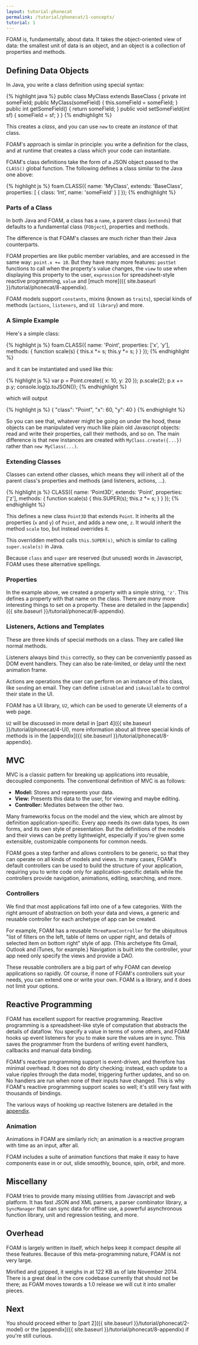 ```yaml
---
layout: tutorial-phonecat
permalink: /tutorial/phonecat/1-concepts/
tutorial: 1
---
```


FOAM is, fundamentally, about data. It takes the object-oriented view of data: the smallest unit of data is an object, and an object is a collection of properties and methods.

## Defining Data Objects

In Java, you write a class definition using special syntax:

{% highlight java %}
public class MyClass extends BaseClass {
  private int someField;
  public MyClass(someField) {
    this.someField = someField;
  }
  public int getSomeField() {
    return someField;
  }
  public void setSomeField(int sf) {
    someField = sf;
  }
}
{% endhighlight %}

This creates a *class*, and you can use `new` to create an *instance* of that
class.

FOAM's approach is similar in principle: you write a definition for the class,
and at runtime that creates a class which your code can instantiate.

FOAM's class definitions take the form of a JSON object passed to the `CLASS()`
global function. The following defines a class similar to the Java one above:

{% highlight js %}
foam.CLASS({
  name: 'MyClass',
  extends: 'BaseClass',
  properties: [
    {
      class: ‘Int’,
      name: 'someField'
    }
  ]
});
{% endhighlight %}

### Parts of a Class

In both Java and FOAM, a class has a `name`, a parent class
(`extends`) that defaults to a fundamental class (`FObject`), properties
and methods.

The difference is that FOAM's classes are much richer than
their Java counterparts.

FOAM properties are like public member variables, and are accessed in the same
way: `point.x += 10`. But they have many more features: `postSet` functions
to call when the property's value changes, the `view` to use when displaying
this property to the user, `expression` for spreadsheet-style reactive
programming, `value` and [much more]({{ site.baseurl }}/tutorial/phonecat/8-appendix).

FOAM models support `constants`, mixins (known as `traits`), special kinds of
methods (`actions`, `listeners`, and `UI library`) and more.

### A Simple Example

Here's a simple class:

{% highlight js %}
foam.CLASS({
  name: 'Point',
  properties: ['x', 'y'],
  methods: {
    function scale(s) {
      this.x *= s;
      this.y *= s;
    }
  }
});
{% endhighlight %}

and it can be instantiated and used like this:

{% highlight js %}
var p = Point.create({ x: 10, y: 20 });
p.scale(2);
p.x += p.y;
console.log(p.toJSON());
{% endhighlight %}

which will output

{% highlight js %}
{
  "class": "Point",
  "x": 60,
  "y": 40
}
{% endhighlight %}

So you can see that, whatever might be going on under the hood, these objects
can be manipulated very much like plain old Javascript objects: read and write
their properties, call their methods, and so on. The main difference is that new
instances are created with `MyClass.create({...})` rather than `new MyClass(...)`.

### Extending Classes

Classes can extend other classes, which means they will inherit all of the
parent class's properties and methods (and listeners, actions, ...).

{% highlight js %}
CLASS({
  name: 'Point3D',
  extends: 'Point',
  properties: ['z'],
  methods: {
    function scale(s) {
      this.SUPER(s);
      this.z *= s;
    }
  }
});
{% endhighlight %}

This defines a new class `Point3D` that extends `Point`. It inherits all the
properties (`x` and `y`) of `Point`, and adds a new one, `z`. It would inherit
the method `scale` too, but instead overrides it.

This overridden method calls `this.SUPER(s)`, which is similar to calling
`super.scale(s)` in Java.

Because `class` and `super` are reserved (but unused) words in
Javascript, FOAM uses these alternative spellings.

### Properties

In the example above, we created a property with a simple string, `'z'`. This
defines a property with that name on the class. There are *many* more
interesting things to set on a property. These are detailed in the
[appendix]({{ site.baseurl }}/tutorial/phonecat/8-appendix).

### Listeners, Actions and Templates

These are three kinds of special methods on a class. They are called like normal
methods.

Listeners always bind `this` correctly, so they can be conveniently passed as
DOM event handlers. They can also be rate-limited, or delay until the next
animation frame.

Actions are operations the user can perform on an instance of this class,
like `send`ing an email. They can define `isEnabled` and `isAvailable` to
control their state in the UI.

FOAM has a UI library, `U2`, which can be used to generate UI elements of a web page.

`U2` will be discussed in more detail in
[part 4]({{ site.baseurl }}/tutorial/phonecat/4-UI), more information about all
three special kinds of methods is in the
[appendix]({{ site.baseurl }}/tutorial/phonecat/8-appendix).


## MVC

MVC is a classic pattern for breaking up applications into reusable, decoupled components. The conventional definition of MVC is as follows:

- **Model:** Stores and represents your data.
- **View:** Presents this data to the user, for viewing and maybe editing.
- **Controller:** Mediates between the other two.

Many frameworks focus on the model and the view, which are almost by definition
application-specific. Every app needs its own data types, its own forms, and its
own style of presentation. But the definitions of the models and their views can
be pretty lightweight, especially if you're given some extensible, customizable
components for common needs.

FOAM goes a step farther and allows controllers to be generic, so that they can
operate on all kinds of models and views. In many cases, FOAM's default
controllers can be used to build the structure of your application, requiring
you to write code only for application-specific details while the controllers
provide navigation, animations, editing, searching, and more.


### Controllers

We find that most applications fall into one of a few categories. With the right
amount of abstraction on both your data and views, a generic and reusable
controller for each archetype of app can be created.

For example, FOAM has a reusable `ThreePaneController` for the ubiquitous
"list of filters on the left, table of items on upper right, and details of
selected item on bottom right" style of app. (This archetype fits Gmail, Outlook
and iTunes, for example.) Navigation is built into the controller, your app need
only specify the views and provide a DAO.

These reusable controllers are a big part of why FOAM can develop applications
so rapidly. Of course, if none of FOAM's controllers suit your needs, you can
extend one or write your own. FOAM is a library, and it does not limit your
options.


## Reactive Programming

FOAM has excellent support for reactive programming. Reactive programming is a
spreadsheet-like style of computation that abstracts the details of dataflow.
You specify a value in terms of some others, and FOAM hooks up event listeners
for you to make sure the values are in sync. This saves the programmer from the
burdens of writing event handlers, callbacks and manual data binding.

FOAM's reactive programming support is event-driven, and therefore has minimal
overhead. It does not do dirty checking; instead, each update to a value ripples
through the data model, triggering further updates, and so on. No handlers are
run when none of their inputs have changed. This is why FOAM's reactive
programming support scales so well; it's still very fast with thousands of
bindings.

The various ways of hooking up reactive listeners are detailed in the
[appendix]({{site.baseurl}}/tutorial/phonecat/8-appendix).

### Animation

Animations in FOAM are similarly rich; an animation is a reactive program with
time as an input, after all.

FOAM includes a suite of animation functions that make it easy to have
components ease in or out, slide smoothly, bounce, spin, orbit, and more.


## Miscellany

FOAM tries to provide many missing utilities from Javascript and web platform.
It has fast JSON and XML parsers, a parser combinator library, a `SyncManager`
that can sync data for offline use, a powerful asynchronous function library,
unit and regression testing, and more.

## Overhead

FOAM is largely written in itself, which helps keep it compact despite all these
features. Because of this meta-programming nature, FOAM is not very large.

Minified and gzipped, it weighs in at 122 KB as of late November 2014. There is
a great deal in the core codebase currently that should not be there; as FOAM
moves towards a 1.0 release we will cut it into smaller pieces.

## Next

You should proceed either to [part 2]({{ site.baseurl }}/tutorial/phonecat/2-model) or
the [appendix]({{ site.baseurl }}/tutorial/phonecat/8-appendix) if you're still curious.

